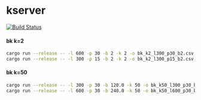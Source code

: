 # kserver

[![Build Status](https://travis-ci.org/Mountlex/kserver.svg?branch=master)](https://travis-ci.org/Mountlex/kserver)

#### bk k=2

```bash
cargo run --release -- -l 600 -p 30 -b 2 -k 2 -o bk_k2_l300_p30_b2.csv load_instances bk -d data kserver --lambdas 6
cargo run --release -- -l 300 -p 15 -b 2 -k 2 -o bk_k2_l300_p15_b2.csv load_instances bk -d data kserver --lambdas 6
```

#### bk k=50

```bash
cargo run --release -- -l 300 -p 30 -b 120.0 -k 50 -o bk_k50_l300_p30_b120.csv load_instances bk -d data kserver --lambdas 6
cargo run --release -- -l 600 -p 30 -b 240.0 -k 50 -o bk_k50_l600_p30_b240.csv load_instances bk -d data kserver --lambdas 6
```
